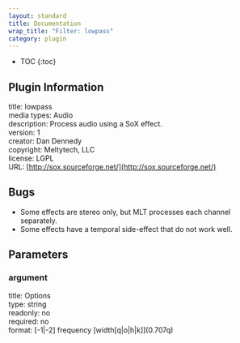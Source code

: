 ```yaml
---
layout: standard
title: Documentation
wrap_title: "Filter: lowpass"
category: plugin
---
```

* TOC
{:toc}

## Plugin Information

title: lowpass  
media types:
Audio  
description: Process audio using a SoX effect.  
version: 1  
creator: Dan Dennedy  
copyright: Meltytech, LLC  
license: LGPL  
URL: [http://sox.sourceforge.net/](http://sox.sourceforge.net/)  

## Bugs

* Some effects are stereo only, but MLT processes each channel separately.
* Some effects have a temporal side-effect that do not work well.


## Parameters

### argument

title: Options    
type: string  
readonly: no  
required: no  
format: [-1|-2] frequency [width[q|o|h|k]]\(0.707q)  

